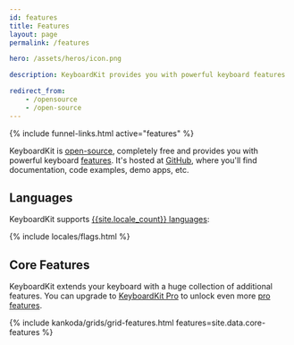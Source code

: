 ```yaml
---
id: features
title: Features
layout: page
permalink: /features

hero: /assets/heros/icon.png

description: KeyboardKit provides you with powerful keyboard features

redirect_from: 
    - /opensource
    - /open-source
---
```


{% include funnel-links.html active="features" %}

KeyboardKit is [open-source]({{site.github_url}}), completely free and provides you with powerful keyboard [features](#features). It's hosted at [GitHub]({{site.github_url}}), where you'll find documentation, code examples, demo apps, etc.


## Languages

KeyboardKit supports [{{site.locale_count}} languages](/locales):

{% include locales/flags.html %}


## Core Features

KeyboardKit extends your keyboard with a huge collection of additional features. You can upgrade to [KeyboardKit Pro](/pro) to unlock even more [pro features](/pro#features).

{% include kankoda/grids/grid-features.html features=site.data.core-features %}